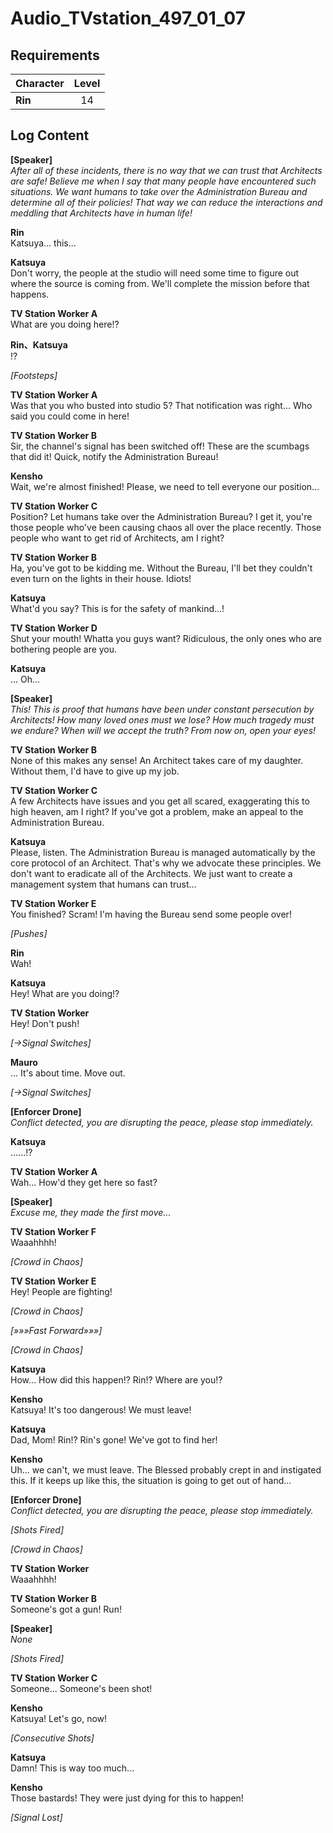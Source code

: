 # Audio_TVstation_497_01_07
## Requirements
|Character|Level|
|---------|:---:|
|**Rin**  | 14  |

## Log Content
**[Speaker]**<br>
*After all of these incidents, there is no way that we can trust that Architects are safe! Believe me when I say that many people have encountered such situations. We want humans to take over the Administration Bureau and determine all of their policies! That way we can reduce the interactions and meddling that Architects have in human life!*

**Rin**<br>
Katsuya... this...

**Katsuya**<br>
Don't worry, the people at the studio will need some time to figure out where the source is coming from. We'll complete the mission before that happens.

**TV Station Worker A**<br>
What are you doing here!?

**Rin、Katsuya**<br>
!?

*\[Footsteps\]*

**TV Station Worker A**<br>
Was that you who busted into studio 5? That notification was right... Who said you could come in here!

**TV Station Worker B**<br>
Sir, the channel's signal has been switched off! These are the scumbags that did it! Quick, notify the Administration Bureau!

**Kensho**<br>
Wait, we're almost finished! Please, we need to tell everyone our position...

**TV Station Worker C**<br>
Position? Let humans take over the Administration Bureau? I get it, you're those people who've been causing chaos all over the place recently. Those people who want to get rid of Architects, am I right?

**TV Station Worker B**<br>
Ha, you've got to be kidding me. Without the Bureau, I'll bet they couldn't even turn on the lights in their house. Idiots!

**Katsuya**<br>
What'd you say? This is for the safety of mankind...!

**TV Station Worker D**<br>
Shut your mouth! Whatta you guys want? Ridiculous, the only ones who are bothering people are you.

**Katsuya**<br>
... Oh...

**[Speaker]**<br>
*This! This is proof that humans have been under constant persecution by Architects! How many loved ones must we lose? How much tragedy must we endure? When will we accept the truth? From now on, open your eyes!*

**TV Station Worker B**<br>
None of this makes any sense! An Architect takes care of my daughter. Without them, I'd have to give up my job.

**TV Station Worker C**<br>
A few Architects have issues and you get all scared, exaggerating this to high heaven, am I right? If you've got a problem, make an appeal to the Administration Bureau.

**Katsuya**<br>
Please, listen. The Administration Bureau is managed automatically by the core protocol of an Architect. That's why we advocate these principles. We don't want to eradicate all of the Architects. We just want to create a management system that humans can trust...

**TV Station Worker E**<br>
You finished? Scram! I'm having the Bureau send some people over!

*\[Pushes\]*

**Rin**<br>
Wah!

**Katsuya**<br>
Hey! What are you doing!?

**TV Station Worker**<br>
Hey! Don't push!

*[→Signal Switches]*

**Mauro**<br>
... It's about time. Move out.

*[→Signal Switches]*

**[Enforcer Drone]**<br>
*Conflict detected, you are disrupting the peace, please stop immediately.*

**Katsuya**<br>
......!?

**TV Station Worker A**<br>
Wah... How'd they get here so fast?

**[Speaker]**<br>
*Excuse me, they made the first move...*

**TV Station Worker F**<br>
Waaahhhh!

*\[Crowd in Chaos\]*

**TV Station Worker E**<br>
Hey! People are fighting!

*\[Crowd in Chaos\]*

*[»»»Fast Forward»»»]*

*\[Crowd in Chaos\]*

**Katsuya**<br>
How… How did this happen!? Rin!? Where are you!?

**Kensho**<br>
Katsuya! It's too dangerous! We must leave!

**Katsuya**<br>
Dad, Mom! Rin!? Rin's gone! We've got to find her!

**Kensho**<br>
Uh... we can't, we must leave. The Blessed probably crept in and instigated this. If it keeps up like this, the situation is going to get out of hand...

**[Enforcer Drone]**<br>
*Conflict detected, you are disrupting the peace, please stop immediately.*

*\[Shots Fired\]*

*\[Crowd in Chaos\]*

**TV Station Worker**<br>
Waaahhhh!

**TV Station Worker B**<br>
Someone's got a gun! Run!

**[Speaker]**<br>
*None*

*\[Shots Fired\]*

**TV Station Worker C**<br>
Someone... Someone's been shot!

**Kensho**<br>
Katsuya! Let's go, now!

*\[Consecutive Shots\]*

**Katsuya**<br>
Damn! This is way too much...

**Kensho**<br>
Those bastards! They were just dying for this to happen!

*[Signal Lost]*
